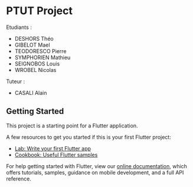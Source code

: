 # PTUT Project

Etudiants :
  - DESHORS Théo
  - GIBELOT Mael
  - TEODORESCO Pierre
  - SYMPHORIEN Mathieu
  - SEIGNOBOS Louis
  - WROBEL Nicolas

Tuteur : 
  - CASALI Alain

## Getting Started

This project is a starting point for a Flutter application.

A few resources to get you started if this is your first Flutter project:

- [Lab: Write your first Flutter app](https://flutter.dev/docs/get-started/codelab)
- [Cookbook: Useful Flutter samples](https://flutter.dev/docs/cookbook)

For help getting started with Flutter, view our
[online documentation](https://flutter.dev/docs), which offers tutorials,
samples, guidance on mobile development, and a full API reference.
